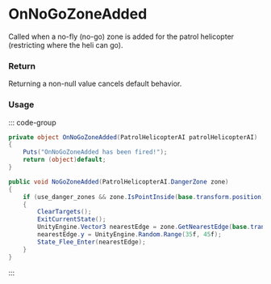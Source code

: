 # OnNoGoZoneAdded
<Badge type="info" text="Entity"/><Badge type="danger" text="Carbon Compatible"/><Badge type="warning" text="Oxide Compatible"/>
Called when a no-fly (no-go) zone is added for the patrol helicopter (restricting where the heli can go).

### Return
Returning a non-null value cancels default behavior.

### Usage
::: code-group
```csharp [Example]
private object OnNoGoZoneAdded(PatrolHelicopterAI patrolHelicopterAI)
{
	Puts("OnNoGoZoneAdded has been fired!");
	return (object)default;
}
```
```csharp [Source — Assembly-CSharp @ PatrolHelicopterAI]
public void NoGoZoneAdded(PatrolHelicopterAI.DangerZone zone)
{
	if (use_danger_zones && zone.IsPointInside(base.transform.position))
	{
		ClearTargets();
		ExitCurrentState();
		UnityEngine.Vector3 nearestEdge = zone.GetNearestEdge(base.transform.position);
		nearestEdge.y = UnityEngine.Random.Range(35f, 45f);
		State_Flee_Enter(nearestEdge);
	}
}

```
:::
